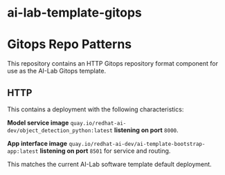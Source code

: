 # ai-lab-template-gitops

# Gitops Repo Patterns

This repository contains an HTTP Gitops repository format component for use as the AI-Lab Gitops template.

## HTTP

This contains a deployment with the following characteristics:

**Model service image** `quay.io/redhat-ai-dev/object_detection_python:latest` **listening on port** `8000`.

**App interface image** `quay.io/redhat-ai-dev/ai-template-bootstrap-app:latest` **listening on port** `8501` for service and routing.

This matches the current AI-Lab software template default deployment.